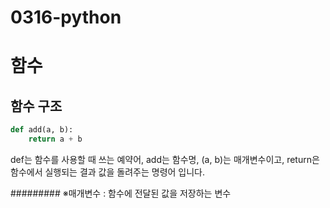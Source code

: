 # 0316-python
# 함수
## 함수 구조
```python
def add(a, b): 
    return a + b 
```
def는 함수를 사용할 때 쓰는 예약어, add는 함수명, (a, b)는 매개변수이고, return은 함수에서 실행되는 결과 값을 돌려주는 명령어 입니다.



######### ※매개변수 : 함수에 전달된 값을 저장하는 변수
